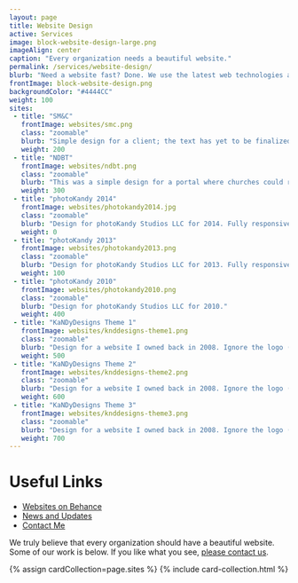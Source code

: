 ```yaml
---
layout: page
title: Website Design
active: Services
image: block-website-design-large.png
imageAlign: center
caption: "Every organization needs a beautiful website."
permalink: /services/website-design/
blurb: "Need a website fast? Done. We use the latest web technologies and target all the various devices for the perfect experience."
frontImage: block-website-design.png
backgroundColor: "#4444CC"
weight: 100
sites:
 - title: "SM&C"
   frontImage: websites/smc.png
   class: "zoomable"
   blurb: "Simple design for a client; the text has yet to be finalized in this version."
   weight: 200
 - title: "NDBT"
   frontImage: websites/ndbt.png
   class: "zoomable"
   blurb: "This was a simple design for a portal where churches could report useful information. Although this isn't a terribly exciting page, it does give an example of the design."
   weight: 300
 - title: "photoKandy 2014"
   frontImage: websites/photokandy2014.jpg
   class: "zoomable"
   blurb: "Design for photoKandy Studios LLC for 2014. Fully responsive and modern. Generated using Jekyll."
   weight: 0
 - title: "photoKandy 2013"
   frontImage: websites/photokandy2013.png
   class: "zoomable"
   blurb: "Design for photoKandy Studios LLC for 2013. Fully responsive, embracing flat design. A single page site."
   weight: 100
 - title: "photoKandy 2010"
   frontImage: websites/photokandy2010.png
   class: "zoomable"
   blurb: "Design for photoKandy Studios LLC for 2010."
   weight: 400
 - title: "KaNDyDesigns Theme 1"
   frontImage: websites/knddesigns-theme1.png
   class: "zoomable"
   blurb: "Design for a website I owned back in 2008. Ignore the logo (gag!), but this was a themeable site. This is the first of three themes."
   weight: 500
 - title: "KaNDyDesigns Theme 2"
   frontImage: websites/knddesigns-theme2.png
   class: "zoomable"
   blurb: "Design for a website I owned back in 2008. Ignore the logo (gag!), but this was a themeable site. This is the second of three themes."
   weight: 600
 - title: "KaNDyDesigns Theme 3"
   frontImage: websites/knddesigns-theme3.png
   class: "zoomable"
   blurb: "Design for a website I owned back in 2008. Ignore the logo (gag!), but this was a themeable site. This is the third of three themes."
   weight: 700
---
```


<div class="card right">
<h1>Useful Links</h1>
<ul class="fa-ul">
<li><i class="fa fa-li fa-behance"></i><a target="_blank" href="https://www.behance.net/collection/21890489/My-Websites">Websites on Behance</a></li>
<li><i class="fa fa-li fa-info"></i><a href="{{ site.baseurl }}/categories/websites/">News and Updates</a></li>
<li><i class="fa fa-li fa-envelope"></i><a href="{{ site.baseurl }}/contact/">Contact Me</a></li>
</ul>
</div>

We truly believe that every organization should have a beautiful website. Some of our work is below. If you like what you see,
[please contact us]({{site.baseurl}}/contact/).

{% assign cardCollection=page.sites %}
{% include card-collection.html %}
